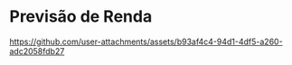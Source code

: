 # Previsão de Renda



https://github.com/user-attachments/assets/b93af4c4-94d1-4df5-a260-adc2058fdb27

